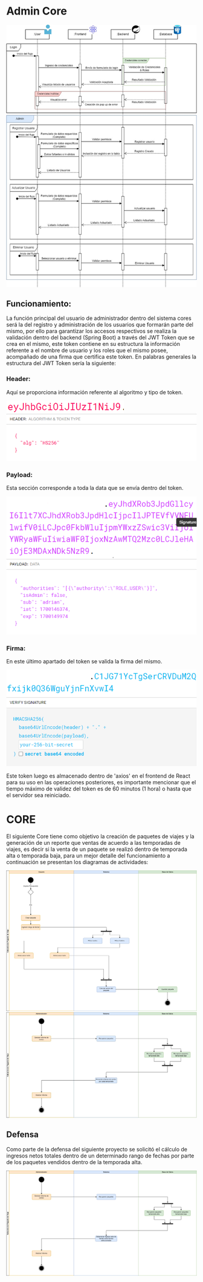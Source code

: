 # Admin Core

![Alt text](imagenesReadme/Bed%C3%B3nAdri%C3%A1n-Funcionamiento_Admin.jpg)

## Funcionamiento:

La función principal del usuario de administrador dentro del sistema cores será la del registro y administración de los usuarios que formarán parte del mismo, por ello para garantizar los accesos respectivos se realiza la validación dentro del backend (Spring Boot) a través del JWT Token que se crea en el mismo, este token contiene en su estructura la información referente a el nombre de usuario y los roles que el mismo posee, acompañado de una firma que certifica este token. En palabras generales la estructura del JWT Token sería la siguiente:

### Header:

Aquí se proporciona información referente al algoritmo y tipo de token.

![Alt text](imagenesReadme/Bed%C3%B3nAdri%C3%A1n-HeaderToken.jpg.png) ![Alt text](imagenesReadme/Bed%C3%B3nAdri%C3%A1n-HeaderToken_Significado.jpg.png)

### Payload:

Esta sección corresponde a toda la data que se envía dentro del token.

![Alt text](imagenesReadme/Bed%C3%B3nAdri%C3%A1n-PayloadToken.jpg.png) ![Alt text](imagenesReadme/Bed%C3%B3nAdri%C3%A1n-PayloadToken_Significado.jpg.png)

### Firma:

En este último apartado del token se valida la firma del mismo.

![Alt text](imagenesReadme/Bed%C3%B3nAdri%C3%A1n-FirmaToken.jpg.png) ![Alt text](imagenesReadme/Bed%C3%B3nAdri%C3%A1n-Firma_Significado.jpg.png)

Este token luego es almacenado dentro de 'axios' en el frontend de React para su uso en las operaciones posteriores, es importante mencionar que el tiempo máximo de validez del token es de 60 minutos (1 hora) o hasta que el servidor sea reiniciado.

# CORE

El siguiente Core tiene como objetivo la creación de paquetes de viajes y la generación de un reporte que ventas de acuerdo a las temporadas de viajes, es decir si la venta de un paquete se realizó dentro de temporada alta o temporada baja, para un mejor detalle del funcionamiento a continuación se presentan los diagramas de actividades:

![Alt text](<imagenesReadme/Bedón Adrián-DiagramaDeActividades_Core 1.png>)
![Alt text](<imagenesReadme/Bedón Adrián-DiagramaDeActividades_Core 2.jpg>)

## Defensa

Como parte de la defensa del siguiente proyecto se solicitó el cálculo de ingresos netos totales dentro de un determinado rango de fechas por parte de los paquetes vendidos dentro de la temporada alta.

![Alt text](<imagenesReadme/Bedón Adrián-DiagramaDeActividades_Defensa.png>)